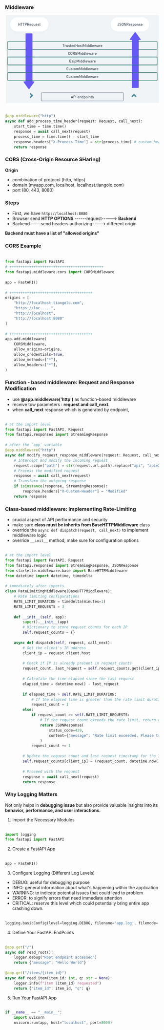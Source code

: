 ### Middleware

![Middleware Fig](image.png)

```python

@app.middleware("http")
async def add_process_time_header(request: Request, call_next):
    start_time = time.time()
    response = await call_next(request)
    process_time = time.time() - start_time
    response.headers["X-Process-Time"] = str(process_time) # custom header containing time in second
    return response
```

### CORS (Cross-Origin Resource SHaring)

**Origin**
- combination of protocol (http, https)
- domain (myapp.com, localhost, localhost.tiangolo.com)
- port (80, 443, 8080)

### Steps

+ First, we have `http://localhost:8080`   
+ Browser send **HTTP OPTIONS** ------request-----> **Backend**
+ Backend -----send headers authorizing----> different origin

**Backend must have a list of "allowed origins"**

### CORS Example

```python

from fastapi import FastAPI
# +++++++++++++++++++++++++++++++++++++++++++
from fastapi.middleware.cors import CORSMiddleware

app = FastAPI()

# ++++++++++++++++++++++++++++++++++++++
origins = [
    "http://localhost.tiangolo.com",
    "https://loc.....",
    "http://localhost",
    "http://localhost:8080"
]

# ++++++++++++++++++++++++++++++++++++++
app.add.middleware(
    CORSMiddleware,
    allow_origins=origins,
    allow_credentials=True,
    allow_methods=["*"],
    allow_headers=["*"],
)

```

### Function - based middleware: Request and Response Modification

- use **@app.middleware('http')** as function-based middleware
- receive tow parameters : **request and call_next**.
- when **call_next** response which is generated by endpoint,

```python

# at the import level
from fastapi import FastAPI, Request
from fastapi.responses import StreamingResponse

# after the `app` variable
@app.middleware("http")
async def modify_request_response_middleware(request: Request, call_next):
    # Intercept and modify the incoming request
    request.scope["path"] = str(request.url.path).replace("api", "apiv2")
    # Process the modified request
    response = await call_next(request)
    # Transform the outgoing response
    if isinstance(response, StreamingResponse):
        response.headers["X-Custom-Header"] = "Modified"
    return response

```

### Class-based middleware: Implementing Rate-Limiting

- crucial aspect of API performance and security
- make sure **class must be inherits from BaseHTTPMiddleware** class
- override the `async def dispatch(request, call_next)` to implement middleware logic
- override `__init__` method, make sure for configuration options

```python

# at the import level
from fastapi import FastAPI, Request
from fastapi.responses import StreamingResponse, JSONResponse
from starlette.middleware.base import BaseHTTPMiddleware
from datetime import datetime, timedelta

# immediately after imports
class RateLimitingMiddleware(BaseHTTPMiddleware):
    # Rate limiting configurations
    RATE_LIMIT_DURATION = timedelta(minutes=1)
    RATE_LIMIT_REQUESTS = 3

    def __init__(self, app):
        super().__init__(app)
        # Dictionary to store request counts for each IP
        self.request_counts = {}

    async def dispatch(self, request, call_next):
        # Get the client's IP address
        client_ip = request.client.host

        # Check if IP is already present in request_counts
        request_count, last_request = self.request_counts.get(client_ip, (0, datetime.min))

        # Calculate the time elapsed since the last request
        elapsed_time = datetime.now() - last_request

        if elapsed_time > self.RATE_LIMIT_DURATION:
            # If the elapsed time is greater than the rate limit duration, reset the count
            request_count = 1
        else:
            if request_count >= self.RATE_LIMIT_REQUESTS:
                # If the request count exceeds the rate limit, return a JSON response with an error message
                return JSONResponse(
                    status_code=429,
                    content={"message": "Rate limit exceeded. Please try again later."}
                )
            request_count += 1

        # Update the request count and last request timestamp for the IP
        self.request_counts[client_ip] = (request_count, datetime.now())

        # Proceed with the request
        response = await call_next(request)
        return response

```

### Why Logging Matters

Not only helps in **debugging issue** but also provide valuable insights into its **behavior, performance, and user interactions.**

1. Import the Necessary Modules
```python

import logging
from fastapi import FastAPI

```

2. Create a FastAPI App
```python

app = FastAPI()

```

3. Configure Logging (Different Log Levels)
- DEBUG: useful for debugging purpose
- INFO: general information about what's happening within the application
- WARNING: to indicate potential issues that could lead to problem
- ERROR: to signify errors that need immediate attention
- CRITICAL: reserve this level which could potentially bring entire app crashing down.

```python

logging.basicConfig(level=logging.DEBUG, filename='app.log', filemode='a', format='%(asctime)s - %(levelname)s - %(message)s')

```

4. Define Your FastAPI EndPoints
```python

@app.get("/")
async def read_root():
    logger.debug("Root endpoint accessed")
    return {"message": "Hello World"}

@app.get("/items/{item_id}")
async def read_item(item_id: int, q: str = None):
    logger.info(f"Item {item_id} requested")
    return {"item_id": item_id, "q": q}

```

5. Run Your FastAPI App
```python

if __name__ == "__main__":
    import uvicorn
    uvicorn.run(app, host="localhost", port=8000)

```